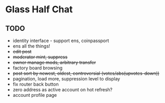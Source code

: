 # Glass Half Chat

## TODO

* identity interface - support ens, coinpassport
* ens all the things!
* ~~edit post~~
* ~~moderator mint, suppress~~
* ~~owner manage mods, arbitrary transfer~~
* factory board browsing
* ~~post sort by newest, oldest, controversial (votes/abs(upvotes-down))~~
* pagination, load more, suppression level to display
* fix router back button
* zero address as active account on hot refresh?
* account profile page

